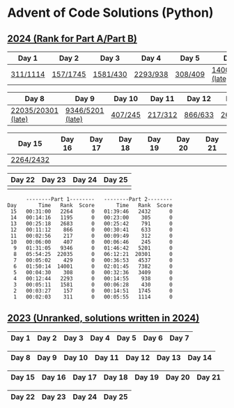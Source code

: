 # Advent of Code Solutions (Python)

## [2024 (Rank for Part A/Part B)](src/aoc2024)

| Day 1 | Day 2 | Day 3 | Day 4 | Day 5 | Day 6 | Day 7 | 
|-------|-------|-------|-------|-------|-------|-------|
| [311/1114](src/aoc2024/day1.py) | [157/1745](src/aoc2024/day2.py) | [1581/430](src/aoc2024/day3.py) | [2293/938](src/aoc2024/day4.py) | [308/409](src/aoc2024/day5.py) | [14001/7382 (late)](src/aoc2024/day6.py) | [429/4537](src/aoc2024/day7.py)

| Day 8 | Day 9 | Day 10 | Day 11 | Day 12 | Day 13 | Day 14 |
|-------|-------|--------|--------|--------|--------|--------|
| [22035/20301 (late)](src/aoc2024/day8.py)| [9346/5201 (late)](src/aoc2024/day9.py) | [407/245](src/aoc2024/day10.py) | [217/312](src/aoc2024/day11.py) | [866/633](src/aoc2024/day12.py) | [2683/791](src/aoc2024/day13.py) | [1195/305](src/aoc2024/day14.py) |

| Day 15 | Day 16 | Day 17 | Day 18 | Day 19 | Day 20 | Day 21 |
|--------|--------|--------|--------|--------|--------|--------|
| [2264/2432](src/aoc2024/day15.py) |

| Day 22 | Day 23 | Day 24 | Day 25 |
|--------|--------|--------|--------|
| |

```
      --------Part 1--------   --------Part 2--------
Day       Time   Rank  Score       Time   Rank  Score
 15   00:31:00   2264      0   01:39:46   2432      0
 14   00:14:16   1195      0   00:23:00    305      0
 13   00:25:18   2683      0   00:25:42    791      0
 12   00:11:12    866      0   00:30:41    633      0
 11   00:02:56    217      0   00:09:49    312      0
 10   00:06:00    407      0   00:06:46    245      0
  9   01:31:05   9346      0   01:46:42   5201      0
  8   05:54:25  22035      0   06:12:21  20301      0
  7   00:05:02    429      0   00:36:53   4537      0
  6   01:50:14  14001      0   02:01:45   7382      0
  5   00:04:30    308      0   00:32:36   3409      0
  4   00:12:44   2293      0   00:14:55    938      0
  3   00:05:11   1581      0   00:06:28    430      0
  2   00:03:27    157      0   00:14:51   1745      0
  1   00:02:03    311      0   00:05:55   1114      0
```

## [2023 (Unranked, solutions written in 2024)](src/aoc2023)

| Day 1 | Day 2 | Day 3 | Day 4 | Day 5 | Day 6 | Day 7 | 
|-------|-------|-------|-------|-------|-------|-------|

| Day 8 | Day 9 | Day 10 | Day 11 | Day 12 | Day 13 | Day 14 |
|-------|-------|--------|--------|--------|--------|--------|

| Day 15 | Day 16 | Day 17 | Day 18 | Day 19 | Day 20 | Day 21 |
|--------|--------|--------|--------|--------|--------|--------|

| Day 22 | Day 23 | Day 24 | Day 25 |
|--------|--------|--------|--------|
